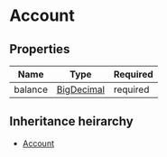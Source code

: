 

# Account

## Properties

Name | Type | Required
-------- | -------- | --------
balance | [BigDecimal](BigDecimal.md) | required




## Inheritance heirarchy


* [Account](Account.md)
